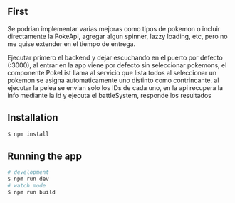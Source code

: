 ## First 
Se podrian implementar varias mejoras como tipos de pokemon o incluir directamente la PokeApi, agregar algun spinner, lazzy loading, etc, pero no me quise extender en el tiempo de entrega.

Ejecutar primero el backend y dejar escuchando en el puerto por defecto (:3000),
al entrar en la app viene por defecto sin seleccionar pokemons,
el componente PokeList llama al servicio que lista todos
al seleccionar un pokemon se asigna automaticamente uno distinto como contrincante.
al ejecutar la pelea se envian solo los IDs de cada uno, en la api recupera la info mediante la id y ejecuta el battleSystem,
responde los resultados

## Installation

```bash
$ npm install
```

## Running the app

```bash
# development
$ npm run dev
# watch mode
$ npm run build
```



